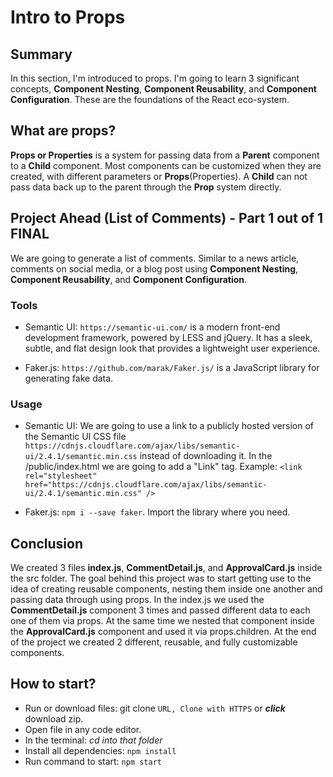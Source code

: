 # Intro to Props

## Summary
In this section, I'm introduced to props. I'm going to learn 3 significant concepts, **Component Nesting**, **Component Reusability**, and **Component Configuration**. These are the foundations of the React eco-system.

## What are props?
**Props or Properties** is a system for passing data from a **Parent** component to a **Child** component. Most components can be customized when they are created, with different parameters or **Props**(Properties). A **Child** can not pass data back up to the parent through the **Prop** system directly.

## Project Ahead (List of Comments) - Part 1 out of 1 FINAL
We are going to generate a list of comments. Similar to a news article, comments on social media, or a blog post using **Component Nesting**, **Component Reusability**, and **Component Configuration**.

### Tools
- Semantic UI: `https://semantic-ui.com/` is a modern front-end development framework, powered by LESS and jQuery. It has a sleek, subtle, and flat design look that provides a lightweight user experience.

- Faker.js: `https://github.com/marak/Faker.js/` is a JavaScript library for generating fake data.


### Usage
- Semantic UI: We are going to use a link to a publicly hosted version of the Semantic UI CSS file `https://cdnjs.cloudflare.com/ajax/libs/semantic-ui/2.4.1/semantic.min.css` instead of downloading it. In the /public/index.html we are going to add a "Link" tag. Example: `<link rel="stylesheet" href="https://cdnjs.cloudflare.com/ajax/libs/semantic-ui/2.4.1/semantic.min.css" />`

- Faker.js: `npm i --save faker`. Import the library where you need.

## Conclusion
We created 3 files **index.js**, **CommentDetail.js**, and **ApprovalCard.js** inside the src folder. The goal behind this project was to start getting use to the idea of creating reusable components, nesting them inside one another and passing data through using props. In the index.js we used the **CommentDetail.js** component 3 times and passed different data to each one of them via props. At the same time we nested that component inside the **ApprovalCard.js** component and used it via props.children. At the end of the project we created 2 different, reusable, and fully customizable components.


## How to start?
  - Run or download files: git clone `URL, Clone with HTTPS` or ***click*** download zip.
  - Open file in any code editor.
  - In the terminal: *cd into that folder*
  - Install all dependencies: `npm install`
  - Run command to start: `npm start`
